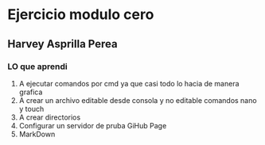 # Ejercicio modulo cero
## Harvey Asprilla Perea
### LO que aprendi

1. A ejecutar comandos por cmd ya que casi todo lo hacia de manera grafica 
2. A crear un archivo editable desde consola y no editable comandos nano y touch
3. A crear directorios
4. Configurar un servidor de pruba GiHub Page 
5. MarkDown

